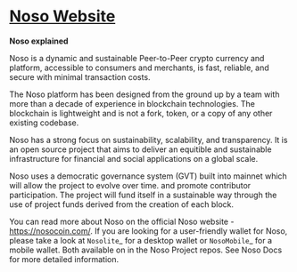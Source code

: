 # [Noso Website](https://nosocoin.com/) 
   <p align="center">
     <a href='https://docs.nosocoin.com/><img src='https://github.com/Noso-Project/noso-website/blob/main/assets/images/noso_logo.png' alt='Noso Docs' height='15px' /></a>
   </p>

**Noso explained**

Noso is a dynamic and sustainable Peer-to-Peer crypto currency and platform, accessible to consumers and merchants, is fast, reliable, and secure with minimal transaction costs.  

The Noso platform has been designed from the ground up by a team with more than a decade of experience in blockchain technologies.  The blockchain is lightweight and is not a fork, token, or a copy of any other existing codebase.  

Noso has a strong focus on sustainability, scalability, and transparency.  It is an open source project that aims to deliver an equitible and sustainable infrastructure for financial and social applications on a global scale. 

Noso uses a democratic governance system (GVT) built into mainnet which will allow the project to evolve over time. and promote contributor participation.  The project will fund itself in a sustainable way through the use of project funds derived from the creation of each block. 

You can read more about Noso on the official Noso website - https://nosocoin.com/.  If you are looking for a user-friendly wallet for Noso, please take a look at `Nosolite`_ for a desktop wallet or `NosoMobile`_ for a mobile wallet. Both available on in the  Noso Project repos. See Noso Docs for more detailed information.
